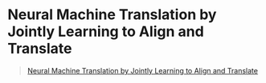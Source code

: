 # Neural Machine Translation by Jointly Learning to Align and Translate

> [Neural Machine Translation by Jointly Learning to Align and Translate](https://arxiv.org/abs/1409.0473v2)

